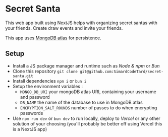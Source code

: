 # Secret Santa
This web app built using NextJS helps with organizing secret santas with your friends. Create draw events and invite your friends.

This app uses [MongoDB atlas](https://cloud.mongodb.com/) for persistence.

## Setup
- Install a JS package manager and runtime such as *Node & npm* or *Bun*
- Clone this repository `git clone git@github.com:SimardCodeTard/secret-santa.git`
- Install dependencies `npm i` or `bun i`
- Setup the environment variables : 
    - `MONGO_DB_URI` your mongoDB atlas URI, containing your username and password
    - `DB_NAME` the name of the database to use in MongoDB atlas
    - `ENCRYPTION_SALT_ROUNDS` number of passes to do when encrypting passwords
- Use `npm run dev` or `bun dev` to run locally, deploy to *Vercel* or any other solution of your choosing (you'll probably be better off using Vercel this is a NextJS app)